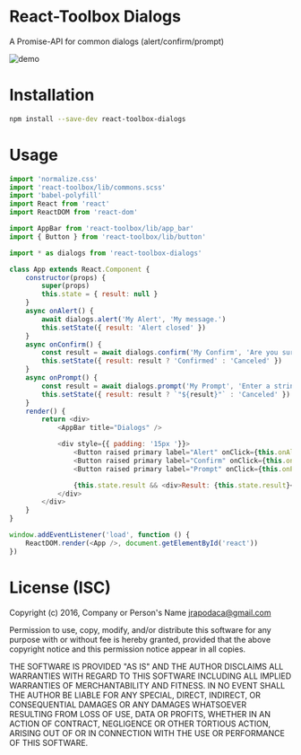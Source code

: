 # React-Toolbox Dialogs

A Promise-API for common dialogs (alert/confirm/prompt)

![demo](https://raw.githubusercontent.com/jrop/react-toolbox-dialogs/master/example/demo.gif)

# Installation

```sh
npm install --save-dev react-toolbox-dialogs
```

# Usage

```js
import 'normalize.css'
import 'react-toolbox/lib/commons.scss'
import 'babel-polyfill'
import React from 'react'
import ReactDOM from 'react-dom'

import AppBar from 'react-toolbox/lib/app_bar'
import { Button } from 'react-toolbox/lib/button'

import * as dialogs from 'react-toolbox-dialogs'

class App extends React.Component {
	constructor(props) {
		super(props)
		this.state = { result: null }
	}
	async onAlert() {
		await dialogs.alert('My Alert', 'My message.')
		this.setState({ result: 'Alert closed' })
	}
	async onConfirm() {
		const result = await dialogs.confirm('My Confirm', 'Are you sure?')
		this.setState({ result: result ? 'Confirmed' : 'Canceled' })
	}
	async onPrompt() {
		const result = await dialogs.prompt('My Prompt', 'Enter a string:', 'default')
		this.setState({ result: result ? `"${result}"` : 'Canceled' })
	}
	render() {
		return <div>
			<AppBar title="Dialogs" />

			<div style={{ padding: '15px '}}>
				<Button raised primary label="Alert" onClick={this.onAlert.bind(this)} /><br /><br />
				<Button raised primary label="Confirm" onClick={this.onConfirm.bind(this)} /><br /><br />
				<Button raised primary label="Prompt" onClick={this.onPrompt.bind(this)} /><br /><br />

				{this.state.result && <div>Result: {this.state.result}</div>}
			</div>
		</div>
	}
}

window.addEventListener('load', function () {
	ReactDOM.render(<App />, document.getElementById('react'))
})
```

# License (ISC)
Copyright (c) 2016, Company or Person's Name <jrapodaca@gmail.com>

Permission to use, copy, modify, and/or distribute this software for any purpose with or without fee is hereby granted, provided that the above copyright notice and this permission notice appear in all copies.

THE SOFTWARE IS PROVIDED "AS IS" AND THE AUTHOR DISCLAIMS ALL WARRANTIES WITH REGARD TO THIS SOFTWARE INCLUDING ALL IMPLIED WARRANTIES OF MERCHANTABILITY AND FITNESS. IN NO EVENT SHALL THE AUTHOR BE LIABLE FOR ANY SPECIAL, DIRECT, INDIRECT, OR CONSEQUENTIAL DAMAGES OR ANY DAMAGES WHATSOEVER RESULTING FROM LOSS OF USE, DATA OR PROFITS, WHETHER IN AN ACTION OF CONTRACT, NEGLIGENCE OR OTHER TORTIOUS ACTION, ARISING OUT OF OR IN CONNECTION WITH THE USE OR PERFORMANCE OF THIS SOFTWARE.
